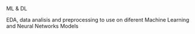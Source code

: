 ML & DL

EDA, data analisis and preprocessing to use on diferent Machine Learning and Neural Networks Models
